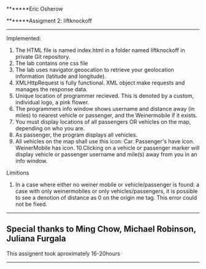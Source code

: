 *******Eric Osherow 

*******Assigment 2: liftknockoff

------------------------

Implemented: 
1. The HTML file is named index.html in a folder named liftknockoff in private Git repository. 
2. The lab contains one css file 
3. The lab uses navigator.geoocation to retrieve your geolocation information (latitude and longitude).
4.  XMLHttpRequest is fully functional. XML object make requests and manages the response data.
5. Unique location of programmer recieved. This is denoted by a custom, individual logo, a pink flower. 
6. The programmers info window shows username and distance away (in miles) to nearest vehicle or passenger, and the Weinermobile if it exists.
7. You must display locations of all passengers OR vehicles on the map, depending on who you are. 
8. As passenger, the program displays all vehicles.
9. All vehicles on the map shall use this icon: Car. Passenger's have icon. WeinerMobile has icon. 
10.Clicking on a vehicle or passenger marker will display vehicle or passenger username and mile(s) away from you in an info window.

Limitions
1. In a case where either no weiner mobile or vehicle/passenger is found: 
	a case with only weinermobiles or only vehicles/passengers,
	 it is possible to see a denotion of distance as 0 on the origin me tag.
	 This error could not be fixed. 

------------------------

Special thanks to Ming Chow, Michael Robinson, Juliana Furgala
------------------------

This assignent took aproximately 16-20hours

------------------------
